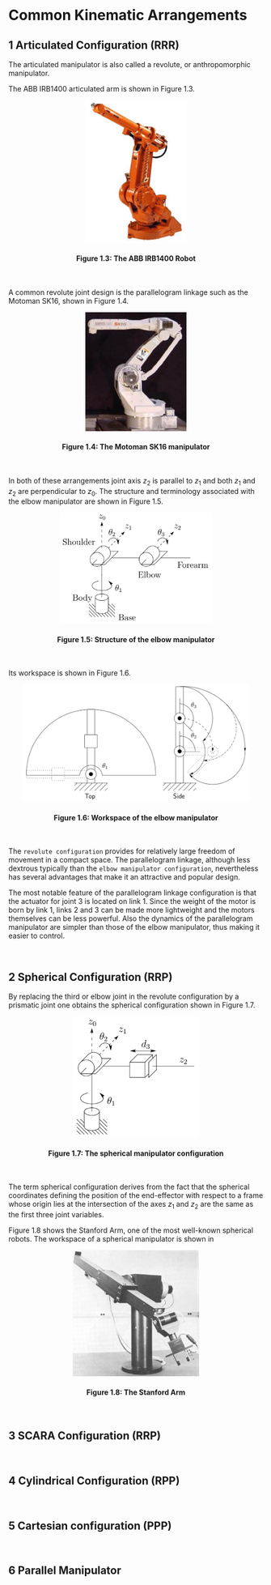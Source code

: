 &emsp;
# Common Kinematic Arrangements

## 1 Articulated Configuration (RRR)
The articulated manipulator is also called a revolute, or anthropomorphic manipulator.

The ABB IRB1400 articulated arm is shown in Figure 1.3. 
<div align=center>
    <img src="imgs/ABB-IRB1400-Robot.png" width=200>
    <h4>Figure 1.3: The ABB IRB1400 Robot<h>
</div>

&emsp;

A common revolute joint design is the parallelogram linkage such as the Motoman SK16, shown in Figure 1.4. 

<div align=center>
    <img src="imgs/Motoman-SK16-manipulator.png" width=200>
    <h4>Figure 1.4: The Motoman SK16 manipulator<h>
</div>

&emsp;

In both of these arrangements joint axis $z_2$ is parallel to $z_1$ and both $z_1$ and $z_2$ are perpendicular to $z_0$. The structure and terminology associated with the elbow manipulator are shown in Figure 1.5. 

<div align=center>
    <img src="imgs/Structure-of-the-elbow-manipulator.png" width=300>
    <h4>Figure 1.5: Structure of the elbow manipulator<h>
</div>

&emsp;

Its workspace is shown in Figure 1.6. 
<div align=center>
    <img src="imgs/Workspace-of-the-elbow-manipulator.png" width=450>
    <h4>Figure 1.6: Workspace of the elbow manipulator<h>
</div>

&emsp;

The `revolute configuration` provides for relatively large freedom of movement in a compact space. The parallelogram linkage, although less dextrous typically than the `elbow manipulator configuration`, nevertheless has several advantages that make it an attractive and popular design. 

The most notable feature of the parallelogram linkage configuration is that the actuator for joint 3 is located on link 1. Since the weight of the motor is born by link 1, links 2 and 3 can be made more lightweight and the motors themselves can be less powerful. Also the dynamics of the parallelogram manipulator are simpler than those of the elbow manipulator, thus making it easier to control.


&emsp;
## 2 Spherical Configuration (RRP)
By replacing the third or elbow joint in the revolute configuration by a prismatic joint one obtains the spherical configuration shown in Figure 1.7. 

<div align=center>
    <img src="imgs/Spherical-manipulator-configuration.png" width=250>
    <h4>Figure 1.7: The spherical manipulator configuration<h>
</div>

&emsp;

The term spherical configuration derives from the fact that the spherical coordinates defining the position of the end-effector with respect to a frame whose origin lies at the intersection of the axes $z_1$ and $z_2$ are the same as the first three joint variables. 

Figure 1.8 shows the Stanford Arm, one of the most well-known spherical robots. The workspace of a spherical manipulator is shown in 

<div align=center>
    <img src="imgs/1.8.png" width=250>
    <h4>Figure 1.8: The Stanford Arm<h>
</div>

&emsp;
## 3 SCARA Configuration (RRP)


&emsp;
## 4 Cylindrical Configuration (RPP)


&emsp;
## 5 Cartesian configuration (PPP)



&emsp;
## 6 Parallel Manipulator


